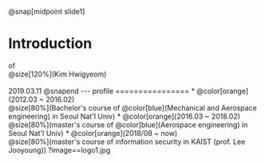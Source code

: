 

@snap[midpoint slide1]
<h1>Introduction</h1>
of<br>
@size[120%](Kim Hwigyeom)
<br><br>
2019.03.11
@snapend
---
profile
================
* @color[orange](2012.03 ~ 2016.02)<br>@size[80%](Bachelor's course of @color[blue](Mechanical and Aerospace engineering) in Seoul Nat'l Univ)
* @color[orange](2016.03 ~ 2018.02)<br>@size[80%](master's course of @color[blue](Aerospace engineering) in Seoul Nat'l Univ)
* @color[orange](2018/08 ~    now)<br>@size[80%](master's course of information security in KAIST (prof. Lee Jooyoung))
?image==logo1.jpg
